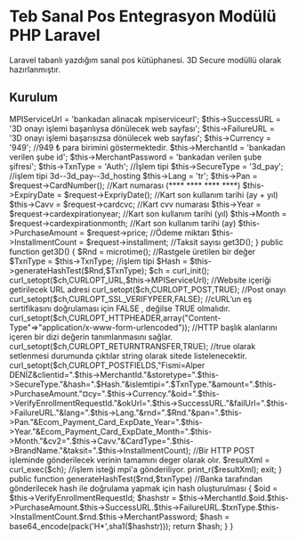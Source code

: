 # Teb Sanal Pos Entegrasyon Modülü PHP Laravel
Laravel tabanlı yazdığım  sanal pos kütüphanesi. 3D Secure modüllü olarak hazırlanmıştır.

## Kurulum
<?php

namespace App\Http\Libraries;

class AkbankPayment{

	private $MerchantId, $VerifyEnrollmentRequestId, $PurchaseAmount, $InstallmentCount, $ExpiryDate, $Cavv, $Lang;
	private $Pan, $BrandName, $SuccessURL, $FailureURL, $Currency, $Year, $Month, $MPIServiceUrl, $TxnType, $SecureType;

	public function postProc(Request $request)
	{
		$this->MPIServiceUrl = 'bankadan alinacak mpiserviceurl'; 
		$this->SuccessURL = '3D onayı işlemi başarılıysa dönülecek web sayfası';
		$this->FailureURL = '3D onayı işlemi başarısızsa dönülecek web sayfası';
		$this->Currency = '949'; //949 ₺ para birimini göstermektedir.
		$this->MerchantId = 'bankadan verilen şube id';
		$this->MerchantPassword = 'bankadan verilen şube şifresi';
		$this->TxnType = 'Auth';    //İşlem tipi
		$this->SecureType = '3d_pay'; //işlem tipi 3d--3d_pay--3d_hosting
		$this->Lang = 'tr';

		$this->Pan = $request->CardNumber();                //Kart numarası (**** **** **** ****)
		$this->ExpiryDate = $request->ExpriyDate();         //Kart son kullanım tarihi (ay + yıl)
		$this->Cavv = $request->cardcvc;                    //Kart cvv numarası
		$this->Year = $request->cardexpirationyear;         //Kart son kullanım tarihi (yıl)
		$this->Month = $request->cardexpirationmonth;       //Kart son kullanım tarihi (ay)
		$this->PurchaseAmount = $request->price;	        //Ödeme miktarı
		$this->InstallmentCount = $request->installment;    //Taksit sayısı
        get3D();
	}
    
	public function get3D()
	{
		$Rnd = microtime(); //Rastgele üretilen bir değer
		$TxnType = $this->TxnType;  //işlem tipi
		$Hash = $this->generateHashTest($Rnd,$TxnType);

		$ch = curl_init();
		curl_setopt($ch,CURLOPT_URL,$this->MPIServiceUrl); //Website içeriği getirilecek URL adresi
		curl_setopt($ch,CURLOPT_POST,TRUE);		//Post onayı
		curl_setopt($ch,CURLOPT_SSL_VERIFYPEER,FALSE); //cURL’un eş sertifikasını doğrulaması için FALSE , değilse TRUE olmalıdır.
		curl_setopt($ch,CURLOPT_HTTPHEADER,array("Content-Type"=>"application/x-www-form-urlencoded")); //HTTP başlık alanlarını içeren bir dizi değerin tanımlanmasını sağlar.
		curl_setopt($ch,CURLOPT_RETURNTRANSFER,TRUE);	//true olarak setlenmesi durumunda çıktılar string olarak sitede listelenecektir.
		curl_setopt($ch,CURLOPT_POSTFIELDS,"Fismi=Alper DENİZ&clientid=".$this->MerchantId."&storetype=".$this->SecureType."&hash=".$Hash."&islemtipi=".$TxnType."&amount=".$this->PurchaseAmount."&currency=".$this->Currency."&oid=".$this->VerifyEnrollmentRequestId."&okUrl=".$this->SuccessURL."&failUrl=".$this->FailureURL."&lang=".$this->Lang."&rnd=".$Rnd."&pan=".$this->Pan."&Ecom_Payment_Card_ExpDate_Year=".$this->Year."&Ecom_Payment_Card_ExpDate_Month=".$this->Month."&cv2=".$this->Cavv."&CardType=".$this->BrandName."&taksit=".$this->InstallmentCount);
		//Bir HTTP POST işleminde gönderilecek verinin tamamını deger olarak olır. 
		$resultXml = curl_exec($ch);	//işlem isteği mpi'a gönderiliyor.
		print_r($resultXml);
		exit;		
	}	
    public function generateHashTest($rnd,$txnType) //Banka tarafından gönderilecek hash ile doğrulama yapmak için hash oluşturulması
	{ 
		$oid = $this->VerifyEnrollmentRequestId;       
		$hashstr = $this->MerchantId.$oid.$this->PurchaseAmount.$this->SuccessURL.$this->FailureURL.$txnType.$this->InstallmentCount.$rnd.$this->MerchantPassword;
        $hash = base64_encode(pack('H*',sha1($hashstr))); 
		return $hash;
	}
}
